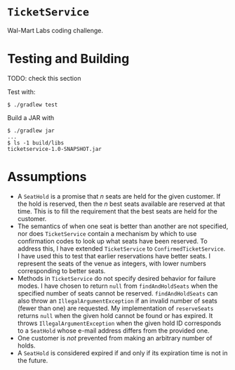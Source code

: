 `TicketService`
==

Wal-Mart Labs coding challenge.

Testing and Building
==

TODO: check this section

Test with:
``` shellsession
$ ./gradlew test
```

Build a JAR with
``` shellsession
$ ./gradlew jar
...
$ ls -1 build/libs
ticketservice-1.0-SNAPSHOT.jar
```

Assumptions
==

* A `SeatHold` is a promise that _n_ seats are held for the given
  customer. If the hold is reserved, then the _n_ best seats available
  are reserved at that time. This is to fill the requirement that the
  best seats are held for the customer.
* The semantics of when one seat is better than another are not
  specified, nor does `TicketService` contain a mechanism by which to
  use confirmation codes to look up what seats have been reserved. To
  address this, I have extended `TicketService` to
  `ConfirmedTicketService`. I have used this to test that earlier
  reservations have better seats. I represent the seats of the venue
  as integers, with lower numbers corresponding to better seats.
* Methods in `TicketService` do not specify desired behavior for
  failure modes. I have chosen to return `null` from
  `findAndHoldSeats` when the specified number of seats cannot be
  reserved. `findAndHoldSeats` can also throw an
  `IllegalArgumentException` if an invalid number of seats (fewer than
  one) are requested. My implementation of `reserveSeats` returns
  `null` when the given hold cannot be found or has expired. It throws
  `IllegalArgumentException` when the given hold ID corresponds to a
  `SeatHold` whose e-mail address differs from the provided one.
* One customer is _not_ prevented from making an arbitrary number of
  holds.
* A `SeatHold` is considered expired if and only if its expiration
  time is not in the future.

